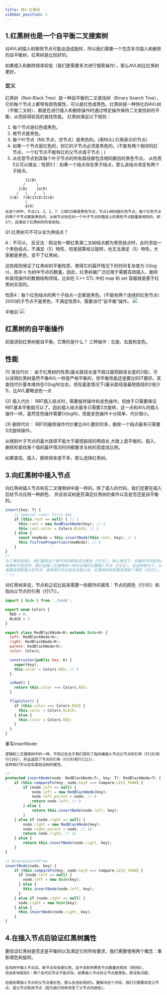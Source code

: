 ```yaml
---
title: 例3-红黑树
sidebar_position: 1
---
```


##  1.红黑树也是一个自平衡二叉搜索树
对AVL树插入和移除节点可能会造成旋转，所以我们需要一个包含多次插入和删除的自平衡树，红黑树是比较好的。

如果插入和删除频率较低（我们更需要多次进行搜索操作），那么AVL树比红黑树更好。

### 定义
红黑树（Red-Black Tree）是一种自平衡的二叉查找树（Binary Search Tree），它的每个节点上都带有颜色属性，可以是红色或黑色。红黑树是一种特化的AVL树（平衡二叉树），都是在进行插入和删除操作时通过特定操作保持二叉查找树的平衡，从而获得较高的查找性能。 
红黑树满足以下规则：
1. 每个节点是红色或黑色。
2. 根节点是黑色。
3. 每个叶节点（NIL节点，空节点）是黑色的。(用NULL引用表示的节点）
4. 如果一个节点是红色的，则它的子节点必须是黑色的。(不能有两个相邻的红节点，一个红节点不能有红的父节点或子节点；)
5. 从任意节点到其每个叶子节点的所有路径都包含相同数目的黑色节点。
从性质5又可以推出：性质5.1：如果一个结点存在黑子结点，那么该结点肯定有两个子结点。
```
         11(B)
        /     \
      2(B)    14(R)
     /   \   /   \
  1(B)  7(B)13(B)15(B)
         \
         8(R)
在这个树中，节点11、2、1、7、13和15都是黑色节点，节点14和8是红色节点。每个红色节点的两个子节点都是黑色的，从根节点到任何一个叶子节点的路径上的黑色节点数量是相同的，即3个。这满足了红黑树的所有规则。

```

Q1.红黑树可不可以全为黑结点？
 
A：不可以。
反证法：假设有一颗红黑满二叉树结点都为黑色结点时，此时添加一个黑色结点，不满足（5）特性，但是就算经过旋转，也无法满足（5）特性，大家都是黑色，变不了红黑树。

这些规则保证了红黑树的平衡性质，使得它的最坏情况下的时间复杂度为 O(log n)，其中 n 为树中节点的数量。因此，红黑树被广泛应用于需要高效插入、删除和查找操作的数据结构领域，比如在 C++ STL 中的 map 和 set 容器就是基于红黑树实现的。

性质4：每个红色结点的两个子结点一定都是黑色。(不能有两个连续的红色节点)
2000的子节点不是黑色，不满足性质4，需要进行“自平衡”操作。
![](../../assets/img-algorithm/红黑1.png)

平衡后
![](../../assets/img-algorithm/红黑2.png)

## 红黑树的自平衡操作
前面讲到红黑树能自平衡，它靠的是什么？
三种操作：左旋、右旋和变色。

## 性能
(1) 查找代价：
由于红黑树的性质(最长路径长度不超过最短路径长度的2倍)，可以说明红黑树虽然不像AVL一样是严格平衡的，但平衡性能还是要比BST要好。其查找代价基本维持在O(logN)左右，但在最差情况下(最长路径是最短路径的2倍少1)，比AVL要略逊色一点

(2) 插入代价：
RBT插入结点时，需要旋转操作和变色操作。但由于只需要保证RBT基本平衡就可以了。因此插入结点最多只需要2次旋转，这一点和AVL的插入操作一样。虽然变色操作需要O(logN)，但是变色操作十分简单，代价很小。

(3) 删除代价：
RBT的删除操作代价要比AVL要好的多，删除一个结点最多只需要3次旋转操作。

从根到叶子节点的最大路径不能大于最短路径的两倍长,大致上是平衡的，插入、删除和查找某个值的最坏情况时间都要求与树的高度成比例。

如果查找、插入、删除频率差不多，那么选择红黑树。


##  3.向红黑树中插入节点
向红黑树插入节点和在二叉搜索树中是一样的。除了插入的代码，我们还要在插入后给节点应用一种颜色，
并且验证树是否满足红黑树的条件以及是否还是自平衡的。
```js
insert(key: T) { 
    // special case: first key
    if (this.root == null) { // 1
      this.root = new RedBlackNode(key); // 2
      this.root.color = Colors.BLACK; // 3
    } else {
      const newNode = this.insertNode(this.root, key); // 4
      this.fixTreeProperties(newNode); // 5
    }
}
/*
为了满足规则2，我们要将这个根节点的颜色设为黑色（行{3}）。默认情况下，创建的节点颜色是红色（行{6}）。
如果树不是空的，我们会像二叉搜索树一样在正确的位置插入节点（行{4}）。在这种情况下，insertNode方法
需要返回新插入的节点，这样我们可以验证在插入后，红黑树的规则是否得到了满足（行{5}）。
* */
```

对红黑树来说，节点和之前比起来需要一些额外的属性：节点的颜色（行{6}）和指向父节点的引用（行{7}）。
```js
import { Node } from './node';

export enum Colors {
  RED = 0,
  BLACK = 1
}

export class RedBlackNode<K> extends Node<K> {
  left: RedBlackNode<K>;
  right: RedBlackNode<K>;
  parent: RedBlackNode<K>;
  color: Colors;

  constructor(public key: K) {
    super(key);
    this.color = Colors.RED; // 6
  }

  isRed() {
    return this.color === Colors.RED;
  }

  flipColor() {
    if (this.color === Colors.RED) {
      this.color = Colors.BLACK;
    } else {
      this.color = Colors.RED;
    }
  }
}
```

重写insertNode:
```
逻辑和二叉搜索树中的一样。不同之处在于我们保存了指向被插入节点父节点的引用（行{8}和行{10}），并且返回了节点的引用（行{9}和行{11}），
这样我们可以在后面验证树的属性。
```

```js
// 
protected insertNode(node: RedBlackNode<T>, key: T): RedBlackNode<T> {
    if (this.compareFn(key, node.key) === Compare.LESS_THAN) {
        if (node.left == null) {
            node.left = new RedBlackNode(key);
            node.left.parent = node; // 8
            return node.left; // 9
        } else {
            return this.insertNode(node.left, key);
        }
    } else if (node.right == null) {
        node.right = new RedBlackNode(key);
        node.right.parent = node; // 10
        return node.right; // 11
    } else {
        return this.insertNode(node.right, key);
    }
}

// BinarySearchTree
insertNode(node, key) {
    if (this.compareFn(key, node.key) === Compare.LESS_THAN) {
      if (node.left == null) {
        node.left = new Node(key);
      } else {
        this.insertNode(node.left, key);
      }
    } else if (node.right == null) {
      node.right = new Node(key);
    } else {
      this.insertNode(node.right, key);
    }
}
```

##  4.在插入节点后验证红黑树属性
要验证红黑树是否还是平衡的以及满足它的所有要求，我们需要使用两个概念：重新填色和旋转。
```
在向树中插入节点后，新节点将会是红色。这不会影响黑色节点数量的规则（规则6），
但会影响规则5：两个后代红节点不能共存。如果插入节点的父节点是黑色，那没有问题。

但是如果插入节点的父节点是红色，那么会违反规则5。要解决这个冲突，我们只需要改变父节点、祖父节点和叔节点（因为我们同样改变了父节点的颜色）。
```


